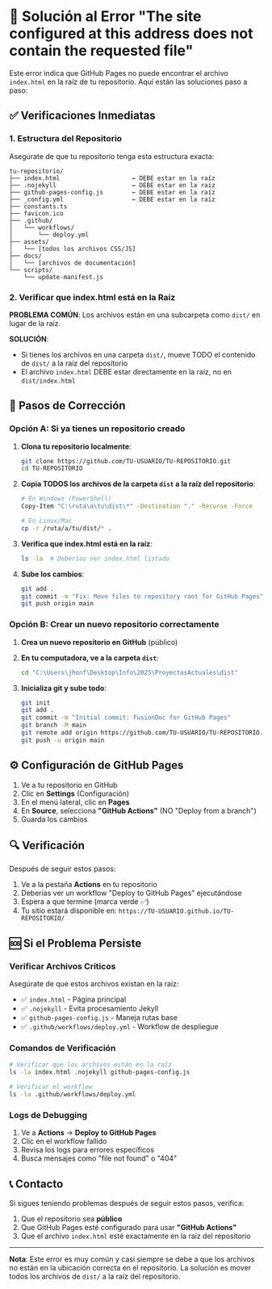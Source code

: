 # 🚨 Solución al Error "The site configured at this address does not contain the requested file"

Este error indica que GitHub Pages no puede encontrar el archivo `index.html` en la raíz de tu repositorio. Aquí están las soluciones paso a paso:

## ✅ Verificaciones Inmediatas

### 1. Estructura del Repositorio
Asegúrate de que tu repositorio tenga esta estructura exacta:

```
tu-repositorio/
├── index.html                    ← DEBE estar en la raíz
├── .nojekyll                     ← DEBE estar en la raíz
├── github-pages-config.js        ← DEBE estar en la raíz
├── _config.yml                   ← DEBE estar en la raíz
├── constants.ts
├── favicon.ico
├── .github/
│   └── workflows/
│       └── deploy.yml
├── assets/
│   └── [todos los archivos CSS/JS]
├── docs/
│   └── [archivos de documentación]
└── scripts/
    └── update-manifest.js
```

### 2. Verificar que index.html está en la Raíz

**PROBLEMA COMÚN**: Los archivos están en una subcarpeta como `dist/` en lugar de la raíz.

**SOLUCIÓN**: 
- Si tienes los archivos en una carpeta `dist/`, mueve TODO el contenido de `dist/` a la raíz del repositorio
- El archivo `index.html` DEBE estar directamente en la raíz, no en `dist/index.html`

## 🔧 Pasos de Corrección

### Opción A: Si ya tienes un repositorio creado

1. **Clona tu repositorio localmente**:
   ```bash
   git clone https://github.com/TU-USUARIO/TU-REPOSITORIO.git
   cd TU-REPOSITORIO
   ```

2. **Copia TODOS los archivos de la carpeta `dist` a la raíz del repositorio**:
   ```bash
   # En Windows (PowerShell)
   Copy-Item "C:\ruta\a\tu\dist\*" -Destination "." -Recurse -Force
   
   # En Linux/Mac
   cp -r /ruta/a/tu/dist/* .
   ```

3. **Verifica que index.html está en la raíz**:
   ```bash
   ls -la  # Deberías ver index.html listado
   ```

4. **Sube los cambios**:
   ```bash
   git add .
   git commit -m "Fix: Move files to repository root for GitHub Pages"
   git push origin main
   ```

### Opción B: Crear un nuevo repositorio correctamente

1. **Crea un nuevo repositorio en GitHub** (público)

2. **En tu computadora, ve a la carpeta `dist`**:
   ```bash
   cd "C:\Users\jhonf\Desktop\Info\2025\ProyectosActuales\dist"
   ```

3. **Inicializa git y sube todo**:
   ```bash
   git init
   git add .
   git commit -m "Initial commit: FusionDoc for GitHub Pages"
   git branch -M main
   git remote add origin https://github.com/TU-USUARIO/TU-REPOSITORIO.git
   git push -u origin main
   ```

## ⚙️ Configuración de GitHub Pages

1. Ve a tu repositorio en GitHub
2. Clic en **Settings** (Configuración)
3. En el menú lateral, clic en **Pages**
4. En **Source**, selecciona **"GitHub Actions"** (NO "Deploy from a branch")
5. Guarda los cambios

## 🔍 Verificación

Después de seguir estos pasos:

1. Ve a la pestaña **Actions** en tu repositorio
2. Deberías ver un workflow "Deploy to GitHub Pages" ejecutándose
3. Espera a que termine (marca verde ✅)
4. Tu sitio estará disponible en: `https://TU-USUARIO.github.io/TU-REPOSITORIO/`

## 🆘 Si el Problema Persiste

### Verificar Archivos Críticos

Asegúrate de que estos archivos existan en la raíz:

- ✅ `index.html` - Página principal
- ✅ `.nojekyll` - Evita procesamiento Jekyll
- ✅ `github-pages-config.js` - Maneja rutas base
- ✅ `.github/workflows/deploy.yml` - Workflow de despliegue

### Comandos de Verificación

```bash
# Verificar que los archivos están en la raíz
ls -la index.html .nojekyll github-pages-config.js

# Verificar el workflow
ls -la .github/workflows/deploy.yml
```

### Logs de Debugging

1. Ve a **Actions** → **Deploy to GitHub Pages**
2. Clic en el workflow fallido
3. Revisa los logs para errores específicos
4. Busca mensajes como "file not found" o "404"

## 📞 Contacto

Si sigues teniendo problemas después de seguir estos pasos, verifica:

1. Que el repositorio sea **público**
2. Que GitHub Pages esté configurado para usar **"GitHub Actions"**
3. Que el archivo `index.html` esté exactamente en la raíz del repositorio

---

**Nota**: Este error es muy común y casi siempre se debe a que los archivos no están en la ubicación correcta en el repositorio. La solución es mover todos los archivos de `dist/` a la raíz del repositorio.